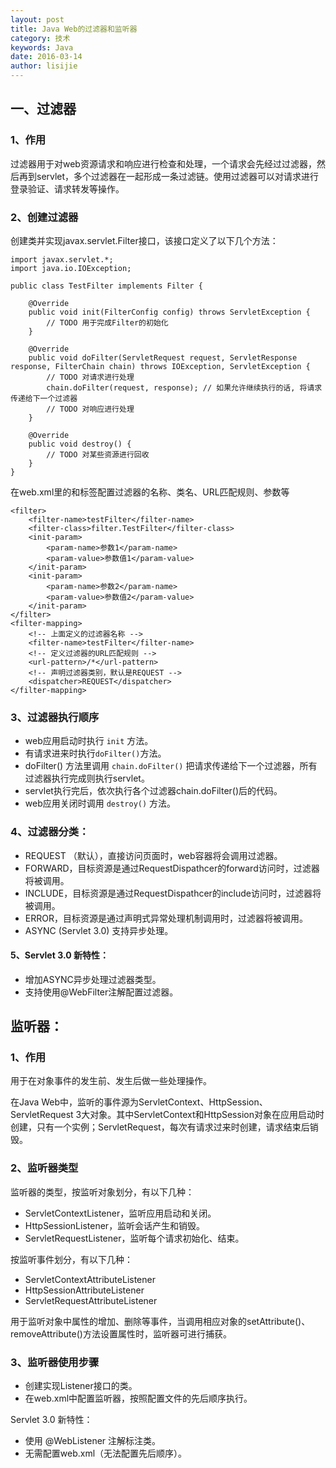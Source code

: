```yaml
---
layout: post
title: Java Web的过滤器和监听器
category: 技术
keywords: Java
date: 2016-03-14
author: lisijie
---
```


## 一、过滤器

### 1、作用

过滤器用于对web资源请求和响应进行检查和处理，一个请求会先经过过滤器，然后再到servlet，多个过滤器在一起形成一条过滤链。使用过滤器可以对请求进行登录验证、请求转发等操作。

### 2、创建过滤器

创建类并实现javax.servlet.Filter接口，该接口定义了以下几个方法：

	import javax.servlet.*;
	import java.io.IOException;
	
	public class TestFilter implements Filter {
	
	    @Override
	    public void init(FilterConfig config) throws ServletException {
	        // TODO 用于完成Filter的初始化
	    }
	
	    @Override
	    public void doFilter(ServletRequest request, ServletResponse response, FilterChain chain) throws IOException, ServletException {
	        // TODO 对请求进行处理
	        chain.doFilter(request, response); // 如果允许继续执行的话, 将请求传递给下一个过滤器
	        // TODO 对响应进行处理
	    }
	
	    @Override
	    public void destroy() {
	        // TODO 对某些资源进行回收
	    }
	}	
	

在web.xml里的<filter>和<filter-mapping>标签配置过滤器的名称、类名、URL匹配规则、参数等
	
	<filter>
		<filter-name>testFilter</filter-name>
		<filter-class>filter.TestFilter</filter-class>
		<init-param>
			<param-name>参数1</param-name>
			<param-value>参数值1</param-value>
		</init-param>
		<init-param>
			<param-name>参数2</param-name>
			<param-value>参数值2</param-value>
		</init-param>
	</filter>
	<filter-mapping>
		<!-- 上面定义的过滤器名称 -->
		<filter-name>testFilter</filter-name>
		<!-- 定义过滤器的URL匹配规则 -->
		<url-pattern>/*</url-pattern>
		<!-- 声明过滤器类别，默认是REQUEST -->
		<dispatcher>REQUEST</dispatcher>
	</filter-mapping>

### 3、过滤器执行顺序

- web应用启动时执行 `init` 方法。
- 有请求进来时执行`doFilter()`方法。
- doFilter() 方法里调用 `chain.doFilter()` 把请求传递给下一个过滤器，所有过滤器执行完成则执行servlet。
- servlet执行完后，依次执行各个过滤器chain.doFilter()后的代码。
- web应用关闭时调用 `destroy()` 方法。

### 4、过滤器分类：

- REQUEST （默认），直接访问页面时，web容器将会调用过滤器。
- FORWARD，目标资源是通过RequestDispathcer的forward访问时，过滤器将被调用。
- INCLUDE，目标资源是通过RequestDispathcer的include访问时，过滤器将被调用。
- ERROR，目标资源是通过声明式异常处理机制调用时，过滤器将被调用。
- ASYNC (Servlet 3.0) 支持异步处理。

#### 5、Servlet 3.0 新特性：

- 增加ASYNC异步处理过滤器类型。
- 支持使用@WebFilter注解配置过滤器。


## 监听器：

### 1、作用

用于在对象事件的发生前、发生后做一些处理操作。

在Java Web中，监听的事件源为ServletContext、HttpSession、ServletRequest 3大对象。其中ServletContext和HttpSession对象在应用启动时创建，只有一个实例；ServletRequest，每次有请求过来时创建，请求结束后销毁。

### 2、监听器类型

监听器的类型，按监听对象划分，有以下几种：

- ServletContextListener，监听应用启动和关闭。
- HttpSessionListener，监听会话产生和销毁。
- ServletRequestListener，监听每个请求初始化、结束。

按监听事件划分，有以下几种：

- ServletContextAttributeListener
- HttpSessionAttributeListener
- ServletRequestAttributeListener

用于监听对象中属性的增加、删除等事件，当调用相应对象的setAttribute()、removeAttribute()方法设置属性时，监听器可进行捕获。

### 3、监听器使用步骤

- 创建实现Listener接口的类。
- 在web.xml中配置监听器，按照配置文件的先后顺序执行。

Servlet 3.0 新特性：

- 使用 @WebListener 注解标注类。
- 无需配置web.xml（无法配置先后顺序）。